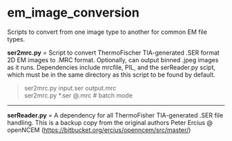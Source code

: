 # em_image_conversion
Scripts to convert from one image type to another for common EM file types.


<b>ser2mrc.py</b> = Script to convert ThermoFischer TIA-generated .SER format 2D EM images to .MRC format. Optionally, can output binned .jpeg images as it runs. Dependencies include mrcfile, PIL, and the serReader.py scipt, which must be in the same directory as this script to be found by default. 
> ser2mrc.py   input.ser   output.mrc  <br />
> ser2mrc.py   \*.ser   @.mrc  # batch mode 
-----

<b>serReader.py</b> = A dependency for all ThermoFisher TIA-generated .SER file handling. This is a backup copy from the original authors Peter Ercius @ openNCEM (https://bitbucket.org/ercius/openncem/src/master/)
